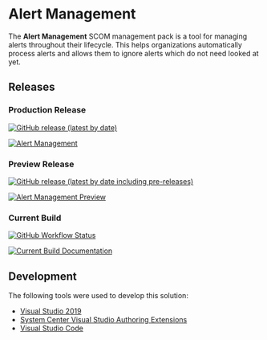 # Alert Management

The **Alert Management** SCOM management pack is a tool for managing alerts throughout their lifecycle. This helps organizations automatically process alerts and allows them to ignore alerts which do not need looked at yet.

## Releases

### Production Release

[![GitHub release (latest by date)](https://img.shields.io/github/v/release/hmscott4/AlertManagement?label=Alert%20Management)](../../../AlertManagement/releases/latest/download/AlertManagement.zip)

[![Alert Management](https://img.shields.io/badge/Alert%20Management-Documentation-blue)](../../../AlertManagement/wiki)

### Preview Release

[![GitHub release (latest by date including pre-releases)](https://img.shields.io/github/v/release/hmscott4/AlertManagement?include_prereleases&label=Alert%20Management%20Preview)](../../../AlertManagement/releases)

[![Alert Management Preview](https://img.shields.io/badge/Alert%20Management%20Preview-Documentation-blue)](../../../AlertManagement/blob/dev/WikiSource/Home.md)

### Current Build

[![GitHub Workflow Status](https://img.shields.io/github/workflow/status/hmscott4/AlertManagement/Build%20Management%20Pack?label=Current%20Build)](../../../AlertManagement/actions/workflows/build.yml)

[![Current Build Documentation](https://img.shields.io/badge/Current%20Build-Documentation-blue)](WikiSource/Home.md)

## Development

The following tools were used to develop this solution:

- [Visual Studio 2019](https://docs.microsoft.com/visualstudio/ide/?view=vs-2019)
- [System Center Visual Studio Authoring Extensions](https://www.microsoft.com/download/details.aspx?id=30169)
- [Visual Studio Code](https://code.visualstudio.com/)
